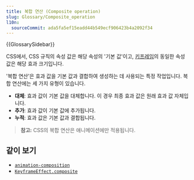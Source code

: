 ```yaml
---
title: 복합 연산 (Composite operation)
slug: Glossary/Composite_operation
l10n:
  sourceCommit: ada5fa5ef15eadd44b549ecf906423b4a2092f34
---
```


{{GlossarySidebar}}

CSS에서, CSS 규칙의 속성 값은 해당 속성의 '기본 값'이고, [키프레임](/ko/docs/Web/CSS/@keyframes)의 동일한 속성 값은 해당 효과 크기입니다.

'복합 연산'은 효과 값을 기본 값과 결합하여 생성하는 데 사용되는 특정 작업입니다. 복합 연산에는 세 가지 유형이 있습니다.

- **대체**: 효과 값이 기본 값을 대체합니다. 이 경우 최종 효과 값은 원래 효과 값 자체입니다.
- **추가**: 효과 값이 기본 값에 추가됩니다.
- **누적**: 효과 값은 기본 값과 결합됩니다.

> **참고:** CSS의 복합 연산은 애니메이션에만 적용됩니다.

## 같이 보기

- [`animation-composition`](/ko/docs/Web/CSS/animation-composition)
- [`KeyframeEffect.composite`](/ko/docs/Web/API/KeyframeEffect/composite)
